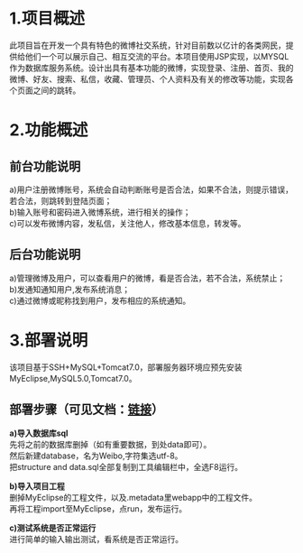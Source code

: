   

1.项目概述
==========

此项目旨在开发一个具有特色的微博社交系统，针对目前数以亿计的各类网民，提供给他们一个可以展示自己、相互交流的平台。本项目使用JSP实现，以MYSQL作为数据库服务系统。设计出具有基本功能的微博，实现登录、注册、首页、我的微博、好友、搜索、私信，收藏、管理员、个人资料及有关的修改等功能，实现各个页面之间的跳转。    


2.功能概述
==========

前台功能说明
------------
a)用户注册微博账号，系统会自动判断账号是否合法，如果不合法，则提示错误，若合法，则跳转到登陆页面；    
b)输入账号和密码进入微博系统，进行相关的操作；    
c)可以发布微博内容，发私信，关注他人，修改基本信息，转发等。

后台功能说明
------------
a)管理微博及用户，可以查看用户的微博，看是否合法，若不合法，系统禁止；    
b)发通知通知用户,发布系统消息；    
c)通过微博或昵称找到用户，发布相应的系统通知。

3.部署说明
==========
该项目基于SSH+MySQL+Tomcat7.0，部署服务器环境应预先安装MyEclipse,MySQL5.0,Tomcat7.0。

部署步骤（可见文档：[链接](https://github.com/yooungt13/sina-weibo/blob/master/%E9%A1%B9%E7%9B%AE%E9%83%A8%E7%BD%B2%E8%AF%B4%E6%98%8E.txt)）
---------------

__a)导入数据库sql__    
先将之前的数据库删掉（如有重要数据，到处data即可）。    
然后新建database，名为Weibo,字符集选utf-8。    
把structure and data.sql全部复制到工具编辑栏中，全选F8运行。    

__b)导入项目工程__    
删掉MyEclipse的工程文件，以及.metadata里webapp中的工程文件。    
再将工程import至MyEclipse，点run，发布运行。    

__c)测试系统是否正常运行__    
进行简单的输入输出测试，看系统是否正常运行。    
